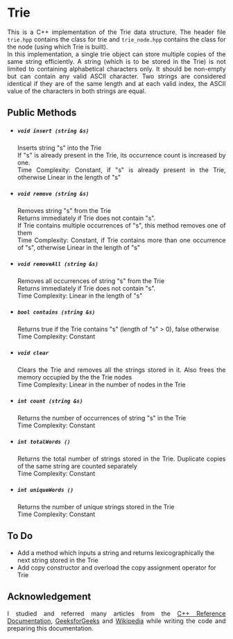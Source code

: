 <h1> Trie</h1>

<p align="justify">
This is a C++ implementation of the Trie data structure. The header file <code>trie.hpp</code> contains the class for trie and <code>trie_node.hpp</code> contains the class for the node (using which Trie is built). <br>
In this implementation, a single trie object can store multiple copies of the same string efficiently. A string (which is to be stored in the Trie) is not limited to containing alphabetical characters only. It should be non-empty but can contain any valid ASCII character. Two strings are considered identical if they are of the same length and at each valid index, the ASCII value of the characters in both strings are equal.
</p>

<h2>Public Methods</h2>
<ul>
    <li>
        <h5><code>void insert (string &s)</code></h5>
        <p align="justify">
            Inserts string "s" into the Trie
            <br>
            If "s" is already present in the Trie, its occurrence count is increased by one.
            <br>
            Time Complexity: Constant, if "s" is already present in the Trie, otherwise Linear in the length of "s"
        </p>
    </li>
    <li>
        <h5><code>void remove (string &s)</code></h5>
        <p align="justify">
            Removes string "s" from the Trie
            <br>
            Returns immediately if Trie does not contain "s".
            <br>
            If Trie contains multiple occurrences of "s", this method removes one of them
            <br>
            Time Complexity: Constant, if Trie contains more than one occurrence of "s", otherwise Linear in the length of "s"
        </p>
    </li>
    <li>
        <h5><code>void removeAll (string &s)</code></h5>
        <p align="justify">
            Removes all occurrences of string "s" from the Trie
            <br>
            Returns immediately if Trie does not contain "s".
            <br>
            Time Complexity: Linear in the length of "s"
        </p>
    </li>
    <li>
        <h5><code>bool contains (string &s)</code></h5>
        <p align="justify">
            Returns true if the Trie contains "s" (length of "s" > 0), false otherwise
            <br>
            Time Complexity: Constant
        </p>
    </li>
    <li>
        <h5><code>void clear</code></h5>
        <p align="justify">
            Clears the Trie and removes all the strings stored in it. Also frees the memory occupied by the the Trie nodes
            <br>
            Time Complexity: Linear in the number of nodes in the Trie
        </p>
    </li>
    <li>
        <h5><code>int count (string &s)</code></h5>
        <p align="justify">
            Returns the number of occurrences of string "s" in the Trie
            <br>
            Time Complexity: Constant
        </p>
    </li>
    <li>
        <h5><code>int totalWords ()</code></h5>
        <p align="justify">
            Returns the total number of strings stored in the Trie. Duplicate copies of the same string are counted separately
            <br>
            Time Complexity: Constant
        </p>
    </li>
    <li>
        <h5><code>int uniqueWords ()</code></h5>
        <p align="justify">
            Returns the number of unique strings stored in the Trie
            <br>
            Time Complexity: Constant
        </p>
    </li>
</ul>

<h2>To Do</h2>
<ul>
    <li>
        Add a method which inputs a string and returns lexicographically the next string stored in the Trie
    </li>
    <li>
        Add copy constructor and overload the copy assignment operator for Trie
    </li>
</ul>

<h2>Acknowledgement</h2>
<p align="justify">
    I studied and referred many articles from the <a href="https://en.cppreference.com/w/">C++ Reference Documentation</a>, <a href="https://www.geeksforgeeks.org/">GeeksforGeeks</a> and <a href="https://www.wikipedia.org/">Wikipedia</a> while writing the code and preparing this documentation.
</p>
